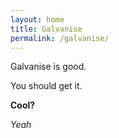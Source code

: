 ```yaml
---
layout: home
title: Galvanise
permalink: /galvanise/
---
```

Galvanise is good.

You should get it.

**Cool?**

_Yeah_